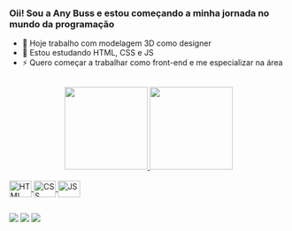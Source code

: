 ### Oii! Sou a Any Buss e estou começando a minha jornada no mundo da programação

- 🔭 Hoje trabalho com modelagem 3D como designer
- 🌱 Estou estudando HTML, CSS e JS
- ⚡ Quero começar a trabalhar como front-end e me especializar na área

##

<div align="center">
  <a href="https://anybuss.com" target="_blank">
  <img height="150em" src="https://github-readme-stats.vercel.app/api?username=anybuss&show_icons=true&include_all_commits=true&count_private=true&theme=onedark">
  <img height="150em" src="https://github-readme-stats.vercel.app/api/top-langs/?username=anybuss&layout=compact&langs_count=7&theme=onedark">
</div>
  
<div style="display: inline_block"><br>
  <img align="center" alt="HTML" height="30" width="40" src="https://cdn.jsdelivr.net/gh/devicons/devicon/icons/html5/html5-plain-wordmark.svg">
  <img align="center" alt="CSS" height="30" width="40" src="https://cdn.jsdelivr.net/gh/devicons/devicon/icons/css3/css3-plain-wordmark.svg">
  <img align="center" alt="JS" height="30" width="40" src="https://cdn.jsdelivr.net/gh/devicons/devicon/icons/javascript/javascript-plain.svg">
</div>
  
##
  
<div> 
  <a href="https://anybuss.com"><img src="https://img.shields.io/badge/Blogger-FF5722?style=for-the-badge&logo=blogger&logoColor=white"></a>
  <a href="https://linkedin.com/in/any-buss-41747a234/"><img src="https://img.shields.io/badge/LinkedIn-0077B5?style=for-the-badge&logo=linkedin&logoColor=white"></a>
  <a href = "mailto:any@anybuss.com" target="_blank"><img src="https://img.shields.io/badge/Gmail-D14836?style=for-the-badge&logo=gmail&logoColor=white"></a>
</div>
  
##
